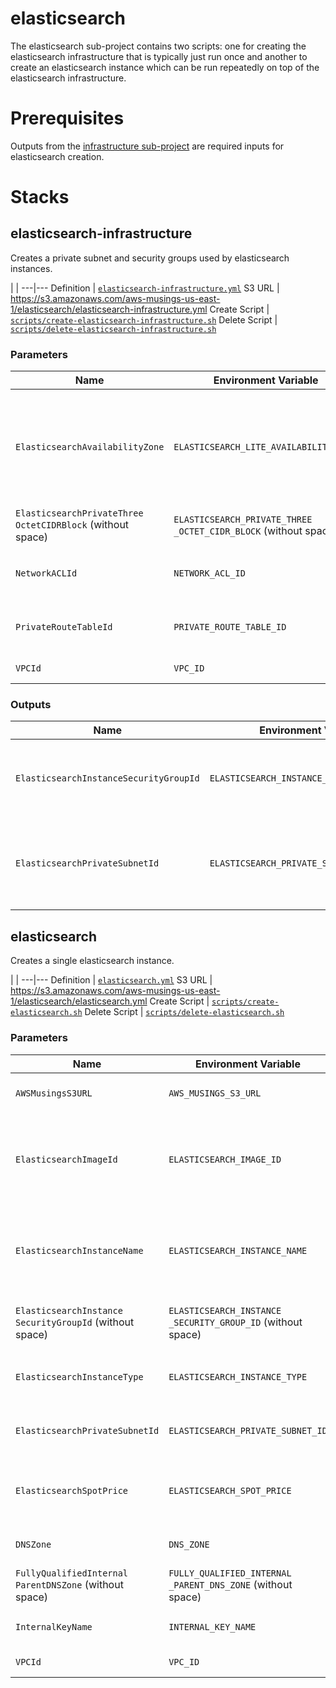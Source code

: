elasticsearch
=============

The elasticsearch sub-project contains two scripts: one for creating the elasticsearch infrastructure that is typically just run once and another to create an elasticsearch instance which can be run repeatedly on top of the elasticsearch infrastructure.

# Prerequisites

Outputs from the [infrastructure sub-project](../infrastructure) are required inputs for elasticsearch creation.

# Stacks

## elasticsearch-infrastructure

Creates a private subnet and security groups used by elasticsearch instances.

 | |
---|---
 Definition | [`elasticsearch-infrastructure.yml`](./elasticsearch-infrastructure.yml)
 S3 URL | https://s3.amazonaws.com/aws-musings-us-east-1/elasticsearch/elasticsearch-infrastructure.yml
 Create Script | [`scripts/create-elasticsearch-infrastructure.sh`](scripts/create-elasticsearch-infrastructure.sh)
 Delete Script | [`scripts/delete-elasticsearch-infrastructure.sh`](scripts/delete-elasticsearch-infrastructure.sh)

### Parameters

 Name | Environment Variable | Required/Default | Description
---|---|---|---
 `ElasticsearchAvailabilityZone` | `ELASTICSEARCH_LITE_AVAILABILITY_ZONE` | Yes / `us-east-1a` | The availability zone where the elasticsearch subnets and elasticsearch instances will be located.
 `ElasticsearchPrivateThree OctetCIDRBlock` (without space) | `ELASTICSEARCH_PRIVATE_THREE _OCTET_CIDR_BLOCK` (without space) | Yes / `10.0.57` | The CIDR of the private subnet.
 `NetworkACLId` | `NETWORK_ACL_ID` | Yes | See the [public infrastructure stack](../infrastructure#public-infrastructure).
 `PrivateRouteTableId` | `PRIVATE_ROUTE_TABLE_ID` | Yes | See the [private infrastructure stack](../infrastructure#private-infrastructure).
 `VPCId` | `VPC_ID` | Yes | See the [VPC stack](../infrastructure#vpc).

### Outputs
 Name | Environment Variable | Description
---|---|---
 `ElasticsearchInstanceSecurityGroupId` | `ELASTICSEARCH_INSTANCE_SECURITY_GROUP_ID` | The id of the security group to be assigned to elasticsearch instances.
 `ElasticsearchPrivateSubnetId` | `ELASTICSEARCH_PRIVATE_SUBNET_ID` | The id of the private subnet which will contain elasticsearch instances.

## elasticsearch

Creates a single elasticsearch instance.

 | |
---|---
 Definition | [`elasticsearch.yml`](./elasticsearch.yml)
 S3 URL | https://s3.amazonaws.com/aws-musings-us-east-1/elasticsearch/elasticsearch.yml
 Create Script | [`scripts/create-elasticsearch.sh`](scripts/create-elasticsearch.sh)
 Delete Script | [`scripts/delete-elasticsearch.sh`](scripts/delete-elasticsearch.sh)

### Parameters

 Name | Environment Variable | Required/Default | Description
---|---|---|---
 `AWSMusingsS3URL` | `AWS_MUSINGS_S3_URL` | Yes | See the [public infrastructure stack](../infrastructure#public-infrastructure).
 `ElasticsearchImageId` | `ELASTICSEARCH_IMAGE_ID` | Yes / `ami-104a457a` | The Amazon Machine Image that will be used to create the elasticsearch image.
 `ElasticsearchInstanceName` | `ELASTICSEARCH_INSTANCE_NAME` | Yes / `elasticsearch1` | The instance hostname. Also used in the `name` tag of artifacts created for the instance.
 `ElasticsearchInstance SecurityGroupId` (without space) | `ELASTICSEARCH_INSTANCE _SECURITY_GROUP_ID` (without space) | Yes | See the [elasticsearch-infrastructure](#elasticsearch-infrastructure) above.
 `ElasticsearchInstanceType` | `ELASTICSEARCH_INSTANCE_TYPE` | Yes / `m3.xlarge` | The instance type of the elasticsearch instance.
 `ElasticsearchPrivateSubnetId` | `ELASTICSEARCH_PRIVATE_SUBNET_ID` | Yes | See the [elasticsearch-infrastructure](#elasticsearch-infrastructure) above.
 `ElasticsearchSpotPrice` | `ELASTICSEARCH_SPOT_PRICE` | Yes / `0.06` | The spot price in US dollars of the elasticsearch instance. 
 `DNSZone` | `DNS_ZONE` | Yes |  See the [public infrastructure stack](../infrastructure#public-infrastructure).
 `FullyQualifiedInternal ParentDNSZone` (without space) | `FULLY_QUALIFIED_INTERNAL _PARENT_DNS_ZONE` (without space) | Yes |  See the [public infrastructure stack](../infrastructure#public-infrastructure).
 `InternalKeyName` | `INTERNAL_KEY_NAME` | Yes |  See the [public infrastructure stack](../infrastructure#public-infrastructure).
 `VPCId` | `VPC_ID` | Yes | See the [VPC stack](../infrastructure#vpc).
